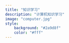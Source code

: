 ```yaml
---
title: "知识学习"
description: "计算机知识学习"
image: "computer.jpg"
style:
    background: "#2a9d8f"
    color: "#fff"
---
```

